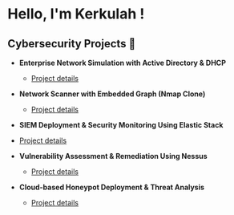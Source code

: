 <h1> Hello, I'm Kerkulah !

<h2> Cybersecurity Projects 🌱 </h2>

- <b>Enterprise Network Simulation with Active Directory & DHCP </b>
  - [Project details ](https://github.com/Kerkulah/-Network-Simulation-with-Active-Directory)

- <b>Network Scanner with Embedded Graph (Nmap Clone) </b>
  - [Project details ](https://github.com/Kerkulah/Network-Scanner-with-Embedded-Graph-Nmap-Clone-?tab=readme-ov-file)
 
-  <b>SIEM Deployment & Security Monitoring Using Elastic Stack </b>
  - [Project details ](https://github.com/Kerkulah/SIEM-Deployment-Security-Monitoring-Elastic-/blob/main/README.md)

- <b>Vulnerability Assessment & Remediation Using Nessus </b>
  - [Project details ](https://github.com/Kerkulah/-Network-Simulation-with-Active-Directory)

- <b>Cloud-based Honeypot Deployment & Threat Analysis </b>
  - [Project details ](https://github.com/Kerkulah/-Network-Simulation-with-Active-Directory)




 
<!--


Here are some ideas to get you started:

- 🔭 I’m currently working on ...
- 🌱 I’m currently learning ...
- 👯 I’m looking to collaborate on ...
- 🤔 I’m looking for help with ...
- 💬 Ask me about ...
- 📫 How to reach me: ...
- 😄 Pronouns: ...
- ⚡ Fun fact: ...
-->
